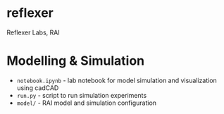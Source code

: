 # reflexer
Reflexer Labs, RAI

# Modelling & Simulation

* `notebook.ipynb` - lab notebook for model simulation and visualization using cadCAD
* `run.py` - script to run simulation experiments
* `model/` - RAI model and simulation configuration
